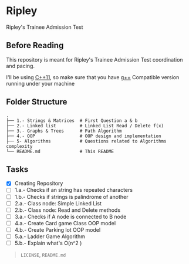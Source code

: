 # Ripley

Ripley's Trainee Admission Test

## Before Reading

This repository is meant for Ripley's Trainee Admission Test coordination and pacing.

I'll be using [C++11](https://isocpp.org/), so make sure that you have [g++](https://gcc.gnu.org/) Compatible version running under your machine

## Folder Structure

    .
    ├── 1.- Strings & Matrices  # First Question a & b 
    ├── 2.- Linked list         # Linked List Read / Delete f(x) 
    ├── 3.- Graphs & Trees      # Path Algorithm
    ├── 4.- OOP                 # OOP design and implementation
    ├── 5- Algorithms           # Questions related to Algorithms complexity
    └── README.md               # This README


## Tasks

-[x] Creating Repository
-[ ] 1.a.- Checks if an string has repeated characters
-[ ] 1.b.- Checks if strings is palindrome of another
-[ ] 2.a.- Class node: Simple Linked List
-[ ] 2.b.- Class node: Read and Delete methods
-[ ] 3.a.- Checks if A node is connected to B node 
-[ ] 4.a.- Create Card game Class OOP model
-[ ] 4.b.- Create Parking lot OOP model
-[ ] 5.a.- Ladder Game Algorithm 
-[ ] 5.b.- Explain what's O(n^2 )

> `LICENSE`, `README.md`
